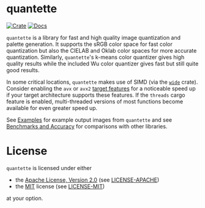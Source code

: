 # quantette

[![Crate](https://badgen.net/crates/v/quantette)](https://crates.io/crates/quantette)
[![Docs](https://docs.rs/quantette/badge.svg)](https://docs.rs/quantette)

`quantette` is a library for fast and high quality image quantization and palette generation.
It supports the sRGB color space for fast color quantization but also the CIELAB and Oklab
color spaces for more accurate quantization. Similarly, `quantette`'s k-means color quantizer
gives high quality results while the included Wu color quantizer gives fast but still quite good results.

In some critical locations, `quantette` makes use of SIMD
(via the [`wide`](https://crates.io/crates/wide) crate).
Consider enabling the `avx` or `avx2`
[target features](https://doc.rust-lang.org/reference/conditional-compilation.html#target_feature)
for a noticeable speed up if your target architecture supports these features.
If the `threads` cargo feature is enabled, multi-threaded versions of most functions
become available for even greater speed up.

See [Examples](docs/Examples.md) for example output images from `quantette`
and see [Benchmarks and Accuracy](docs/Benchmarks%20and%20Accuracy.md) for comparisons with other libraries.

# License

`quantette` is licensed under either
- the [Apache License, Version 2.0](https://www.apache.org/licenses/LICENSE-2.0) (see [LICENSE-APACHE](LICENSE-APACHE))
- the [MIT](http://opensource.org/licenses/MIT) license (see [LICENSE-MIT](LICENSE-MIT))

at your option.
